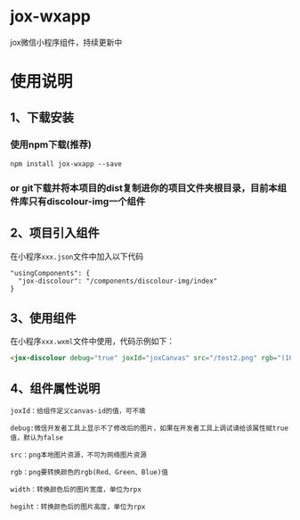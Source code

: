 # jox-wxapp
jox微信小程序组件，持续更新中
# 使用说明
## 1、下载安装
### 使用npm下载(推荐)

    npm install jox-wxapp --save

### or git下载并将本项目的dist复制进你的项目文件夹根目录，目前本组件库只有discolour-img一个组件
## 2、项目引入组件
在小程序`xxx.json`文件中加入以下代码   
  
    "usingComponents": {  
      "jox-discolour": "/components/discolour-img/index"  
    } 
## 3、使用组件
在小程序`xxx.wxml`文件中使用，代码示例如下：
```html
<jox-discolour debug="true" joxId="joxCanvas" src="/test2.png" rgb="(100,100,100)" width="100" height="100"></jox-discolour>
```
## 4、组件属性说明
    joxId：给组件定义canvas-id的值，可不填  
    
    debug:微信开发者工具上显示不了修改后的图片，如果在开发者工具上调试请给该属性赋true值，默认为false
    
    src：png本地图片资源，不可为网络图片资源 
    
    rgb：png要转换颜色的rgb(Red、Green、Blue)值 
    
    width：转换颜色后的图片宽度，单位为rpx 
    
    hegiht：转换颜色后的图片高度，单位为rpx  
    
